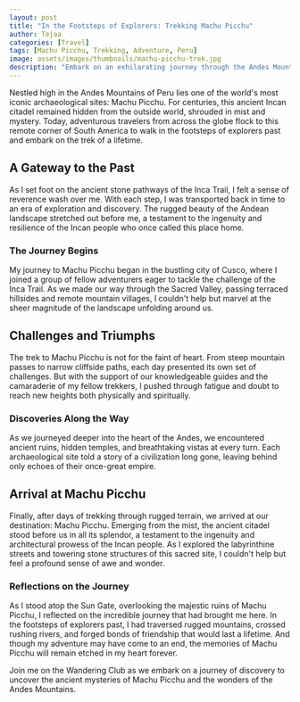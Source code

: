 ```yaml
---
layout: post
title: "In the Footsteps of Explorers: Trekking Machu Picchu"
author: Tejaa
categories: [Travel]
tags: [Machu Picchu, Trekking, Adventure, Peru]
image: assets/images/thumbnails/machu-picchu-trek.jpg
description: "Embark on an exhilarating journey through the Andes Mountains to uncover the ancient mysteries of Machu Picchu."
---
```


Nestled high in the Andes Mountains of Peru lies one of the world's most iconic archaeological sites: Machu Picchu. For centuries, this ancient Incan citadel remained hidden from the outside world, shrouded in mist and mystery. Today, adventurous travelers from across the globe flock to this remote corner of South America to walk in the footsteps of explorers past and embark on the trek of a lifetime.

## A Gateway to the Past

As I set foot on the ancient stone pathways of the Inca Trail, I felt a sense of reverence wash over me. With each step, I was transported back in time to an era of exploration and discovery. The rugged beauty of the Andean landscape stretched out before me, a testament to the ingenuity and resilience of the Incan people who once called this place home.

### The Journey Begins

My journey to Machu Picchu began in the bustling city of Cusco, where I joined a group of fellow adventurers eager to tackle the challenge of the Inca Trail. As we made our way through the Sacred Valley, passing terraced hillsides and remote mountain villages, I couldn't help but marvel at the sheer magnitude of the landscape unfolding around us.

## Challenges and Triumphs

The trek to Machu Picchu is not for the faint of heart. From steep mountain passes to narrow cliffside paths, each day presented its own set of challenges. But with the support of our knowledgeable guides and the camaraderie of my fellow trekkers, I pushed through fatigue and doubt to reach new heights both physically and spiritually.

### Discoveries Along the Way

As we journeyed deeper into the heart of the Andes, we encountered ancient ruins, hidden temples, and breathtaking vistas at every turn. Each archaeological site told a story of a civilization long gone, leaving behind only echoes of their once-great empire.

## Arrival at Machu Picchu

Finally, after days of trekking through rugged terrain, we arrived at our destination: Machu Picchu. Emerging from the mist, the ancient citadel stood before us in all its splendor, a testament to the ingenuity and architectural prowess of the Incan people. As I explored the labyrinthine streets and towering stone structures of this sacred site, I couldn't help but feel a profound sense of awe and wonder.

### Reflections on the Journey

As I stood atop the Sun Gate, overlooking the majestic ruins of Machu Picchu, I reflected on the incredible journey that had brought me here. In the footsteps of explorers past, I had traversed rugged mountains, crossed rushing rivers, and forged bonds of friendship that would last a lifetime. And though my adventure may have come to an end, the memories of Machu Picchu will remain etched in my heart forever.

Join me on the Wandering Club as we embark on a journey of discovery to uncover the ancient mysteries of Machu Picchu and the wonders of the Andes Mountains.
